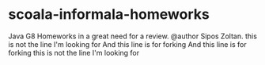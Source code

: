 # scoala-informala-homeworks
Java G8
Homeworks in a great need for a review. 
@author Sipos Zoltan.
this is not the line I'm looking for
And this line is for forking
And this line is for forking
this is not the line I'm looking for